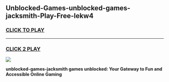 
## Unblocked-Games-unblocked-games-jacksmith-Play-Free-lekw4
<h3>
<a href="https://premium76.site?title=unblocked-games-jacksmith&ref=10A">CLICK TO PLAY</a></h3>
<hr>

<h3>
<a href="https://premium76.site?title=unblocked-games-jacksmith&ref=10A">CLICK 2 PLAY</a>
  
</h3>

<a href="https://premium76.site?title=unblocked-games-jacksmith&ref=10A"><img src="https://clearcache.store/games.png"></a>


**unblocked-games-jacksmith games unblocked: Your Gateway to Fun and Accessible Online Gaming**
